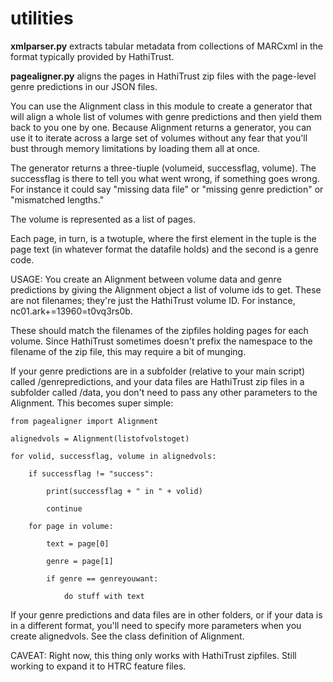 utilities
=========

**xmlparser.py** extracts tabular metadata from collections of MARCxml in the format typically provided by HathiTrust.

**pagealigner.py** aligns the pages in HathiTrust zip files with the page-level genre predictions in our JSON files.


You can use the Alignment class in this module
to create a generator that will
align a whole list of volumes with genre predictions and then
yield them back to you one by one. Because Alignment returns a
generator, you can use it to iterate across a large set
of volumes without any fear that you'll bust through
memory limitations by loading them all at once.

The generator returns a three-tiuple (volumeid, successflag, volume).
The successflag is there to tell you what went wrong, if something
goes wrong. For instance it could say "missing data file" or
"missing genre prediction" or "mismatched lengths."

The volume is represented as a list of pages.

Each page, in turn, is a twotuple, where the first element
in the tuple is the page text (in whatever format the datafile holds)
and the second is a genre code.

USAGE:
You create an Alignment between volume data and genre predictions
by giving the Alignment object a list of volume ids to get. These
are not filenames; they're just the HathiTrust volume ID. For instance,
nc01.ark+=13960=t0vq3rs0b.

These should match the filenames of the zipfiles holding pages for
each volume. Since HathiTrust sometimes doesn't prefix the namespace
to the filename of the zip file, this may require a bit of munging.

If your genre predictions are in a subfolder (relative to
your main script) called /genrepredictions, and your
data files are HathiTrust zip files in a subfolder called
/data, you don't need to pass any other parameters to the
Alignment. This becomes super simple:

    from pagealigner import Alignment
    
    alignedvols = Alignment(listofvolstoget)
    
    for volid, successflag, volume in alignedvols:

        if successflag != "success":
           
            print(successflag + " in " + volid)

            continue

        for page in volume:
    
            text = page[0]
    
            genre = page[1]
    
            if genre == genreyouwant:
    
                do stuff with text

If your genre predictions and data files are in other
folders, or if your data is in a different format, you'll
need to specify more parameters when you create
alignedvols. See the class definition of Alignment.

CAVEAT: Right now, this thing only works with HathiTrust zipfiles. Still working to expand it to HTRC feature files.
